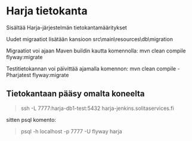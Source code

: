 # Harja tietokanta

Sisältää Harja-järjestelmän tietokantamääritykset

Uudet migraatiot lisätään kansioon src\main\resources\db\migration

Migraatiot voi ajaan Maven buildin kautta komennolla: mvn clean compile flyway:migrate

Testitietokannan voi päivittää ajamalla komennon: mvn clean compile -Pharjatest flyway:migrate

## Tietokantaan pääsy omalta koneelta

> ssh -L 7777:harja-db1-test:5432 harja-jenkins.solitaservices.fi

sitten psql komento:

> psql -h localhost -p 7777 -U flyway harja